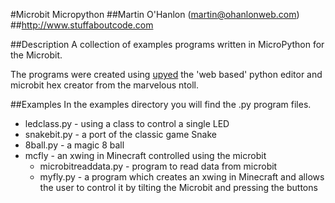 #Microbit Micropython
##Martin O'Hanlon (martin@ohanlonweb.com)
##http://www.stuffaboutcode.com

##Description
A collection of examples programs written in MicroPython for the Microbit.

The programs were created using [upyed](https://github.com/ntoll/upyed) the 'web based' python editor and microbit hex creator from the marvelous ntoll. 

##Examples
In the examples directory you will find the .py program files.
* ledclass.py - using a class to control a single LED
* snakebit.py - a port of the classic game Snake 
* 8ball.py - a magic 8 ball 
* mcfly - an xwing in Minecraft controlled using the microbit
  * microbitreaddata.py - program to read data from microbit
  * myfly.py - a program which creates an xwing in Minecraft and allows the user to control it by tilting the Microbit and pressing the buttons



